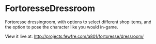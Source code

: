 # FortoresseDressroom
Fortoresse dressingroom, with options to select different shop items, and the option to pose the character like you would in-game.

View it live at: http://projects.fewfre.com/a801/fortoresse/dressroom/
